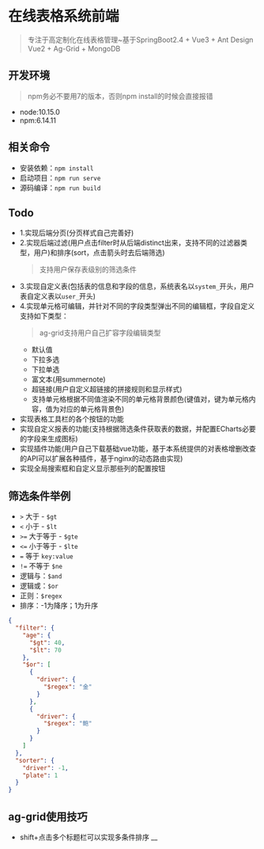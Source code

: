 # 在线表格系统前端
> 专注于高定制化在线表格管理~基于SpringBoot2.4 + Vue3 + Ant Design Vue2 + Ag-Grid + MongoDB
## 开发环境
> npm务必不要用7的版本，否则npm install的时候会直接报错
+ node:10.15.0
+ npm:6.14.11

## 相关命令
+ 安装依赖：`npm install`
+ 启动项目：`npm run serve`
+ 源码编译：`npm run build`

## Todo
+ 1.实现后端分页(分页样式自己完善好)
+ 2.实现后端过滤(用户点击filter时从后端distinct出来，支持不同的过滤器类型，用户)和排序(sort，点击箭头时去后端筛选)
  > 支持用户保存表级别的筛选条件
+ 3.实现自定义表(包括表的信息和字段的信息，系统表名以`system_`开头，用户表自定义表以`user_`开头)
+ 4.实现单元格可编辑，并针对不同的字段类型弹出不同的编辑框，字段自定义支持如下类型：
  > ag-grid支持用户自己扩容字段编辑类型
  + 默认值
  + 下拉多选
  + 下拉单选
  + 富文本(用summernote)
  + 超链接(用户自定义超链接的拼接规则和显示样式)
  + 支持单元格根据不同值渲染不同的单元格背景颜色(键值对，键为单元格内容，值为对应的单元格背景色)
+ 实现表格工具栏的各个按钮的功能
+ 实现自定义报表的功能(支持根据筛选条件获取表的数据，并配置ECharts必要的字段来生成图标)
+ 实现插件功能(用户自己下载基础vue功能，基于本系统提供的对表格增删改查的API可以扩展各种插件，基于nginx的动态路由实现)
+ 实现全局搜索框和自定义显示那些列的配置按钮

## 筛选条件举例
+ `>` 大于 - `$gt`
+ `<` 小于 - `$lt`
+ `>=` 大于等于 - `$gte`
+ `<=` 小于等于 - `$lte`
+ `=`  等于 `key:value`
+ `!=` 不等于 `$ne`  
+ 逻辑与：`$and`
+ 逻辑或：`$or`
+ 正则：`$regex`
+ 排序：-1为降序；1为升序

```json
{
  "filter": {
    "age": {
      "$gt": 40,
      "$lt": 70
    },
    "$or": [
      {
        "driver": {
          "$regex": "金"
        }
      },
      {
        "driver": {
          "$regex": "鲍"
        }
      }
    ]
  },
  "sorter": {
    "driver": -1,
    "plate": 1
  }
}
```

## ag-grid使用技巧
+ shift+点击多个标题栏可以实现多条件排序
__
